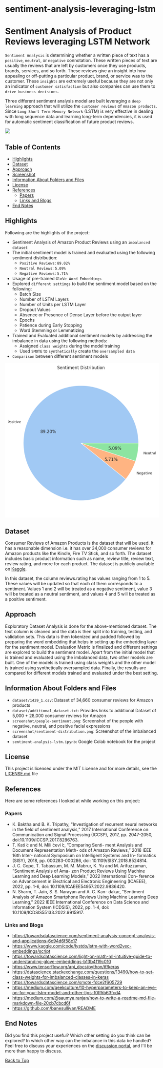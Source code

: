 # sentiment-analysis-leveraging-lstm

# Sentiment Analysis of Product Reviews leveraging LSTM Network

`Sentiment Analysis` is determining whether a written piece of text has a `positive`, `neutral`, or `negative`
connotation. These written pieces of text are usually the reviews that are left by customers once they use products,
brands, services, and so forth. These reviews give an insight into how appealing or off-putting a particular product,
brand, or service was to the customer. These `insights` are extremely useful because they are not only an indicator of
`customer satisfaction` but also companies can use them to `drive business decisions`.

Three different sentiment analysis model are built leveraging a `deep learning` approach that will utilize the `customer
reviews` of `Amazon products`. Since `Long Short Term Memory Network` (LSTM) is very effective in dealing with long sequence
data and learning long-term dependencies, it is used for automatic sentiment classification of future product reviews.

![](https://github.com/hardikasnani/sentiment-analysis-leveraging-lstm/blob/main/screenshot/people-sentiment.png)

## Table of Contents

- [Highlights](#Highlights)
- [Dataset](#Dataset)
- [Approach](#Approach)
- [Screenshot](#Screenshot)
- [Information About Folders and Files](#Information-About-Folders-and-Files)
- [License](#License)
- [References](#References)
  - [Papers](#Papers)
  - [Links and Blogs](#Links-and-Blogs)
- [End Notes](#End-Notes)

## Highlights

Following are the highlights of the project:
- Sentiment Analysis of Amazon Product Reviews using an `imbalanced dataset`
- The initial sentiment model is trained and evaluated using the following sentiment distribution:
  - `Positive Reviews`: `89.02%`
  - `Neutral Reviews`: `5.09%`
  - `Negative Reviews`: `5.71%`
- Usage of pre-trained `GloVe Word Embeddings`
- Explored `different settings` to build the sentiment model based on the following:
  - Batch Size
  - Number of LSTM Layers
  - Number of Units per LSTM Layer
  - Dropout Values
  - Absence or Presence of Dense Layer before the output layer
  - Epochs
  - Patience during Early Stopping
  - Word Stemming or Lemmatizing
- Trained and Evaluated additional sentiment models by addressing the imbalance in data using the following methods:
  - Assigned `class weights` during the model training
  - Used `SMOTE` to `synthetically` create the `oversampled data`
- `Comparison` between different sentiment models

![](https://github.com/hardikasnani/sentiment-analysis-leveraging-lstm/blob/main/screenshot/sentiment-distribution.png)

## Dataset

Consumer Reviews of Amazon Products is the dataset that will be used. It has a reasonable dimension i.e. it has over
34,000 consumer reviews for Amazon products like the Kindle, Fire TV Stick, and so forth. The dataset includes basic
product information such as name, review title, review text, review rating, and more for each product. The dataset is
publicly available on [Kaggle](https://www.kaggle.com/datasets/datafiniti/consumer-reviews-of-amazon-products).

In this dataset, the column reviews.rating has values ranging from 1 to 5. These values will be updated so that each of
them corresponds to a sentiment. Values 1 and 2 will be treated as a negative sentiment, value 3 will be treated as a
neutral sentiment, and values 4 and 5 will be treated as a positive sentiment.

## Approach

Exploratory Dataset Analysis is done for the above-mentioned dataset. The text column is cleaned and the data
is then split into training, testing, and validation sets. This data is then tokenized and padded followed by preparing
the word embedding that helps in setting up the embedding layer for the sentiment model. Evaluation Metric is finalized
and different settings are explored to build the sentiment model. Apart from the initial model that is trained and
evaluated using the imbalanced data, two other models are built. One of the models is trained using class weights and
the other model is trained using synthetically oversampled data. Finally, the results are compared for different models
trained and evaluated under the best setting.

## Information About Folders and Files

- `dataset/1429_1.csv`: Dataset of 34,660 consumer reviews for Amazon products
- `dataset/additional_dataset.txt`: Provides links to additional Dataset of 5,000 + 28,000 consumer reviews for Amazon
- `screenshot/people-sentiment.png`: Screenshot of the people with negative, neutral, and positive facial expressions
- `screenshot/sentiment-distribution.png`: Screenshot of the imbalanced dataset
- `sentiment-analysis-lstm.ipynb`: Google Colab notebook for the project

## License

This project is licensed under the MIT License and for more details, see the [LICENSE.md](https://github.com/hardikasnani/sentiment-analysis-leveraging-lstm/blob/main/LICENSE) file

## References

Here are some references I looked at while working on this project:

### Papers

- K. Baktha and B. K. Tripathy, "Investigation of recurrent neural networks in the field of sentiment analysis," 2017
International Conference on Communication and Signal Processing (ICCSP), 2017, pp. 2047-2050,
doi:10.1109/ICCSP.2017.8286763.
- T. Kati ́c and N. Mili ́cevi ́c, ”Comparing Senti- ment Analysis and Document Representation Meth- ods of Amazon Reviews,”
2018 IEEE 16th Inter- national Symposium on Intelligent Systems and In- formatics (SISY), 2018, pp. 000283-000286,
doi: 10.1109/SISY.2018.8524814.
- J. C. Gope, T. Tabassum, M. M. Mabrur, K. Yu and M. Arifuzzaman, ”Sentiment Analysis of Ama- zon Product Reviews Using
Machine Learning and Deep Learning Models,” 2022 International Con- ference on Advancement in Electrical and Electronic
Engineering (ICAEEE), 2022, pp. 1-6, doi: 10.1109/ICAEEE54957.2022.9836420.
- N. Sharm, T. Jain, S. S. Narayan and A. C. Kan- dakar, ”Sentiment Analysis of Amazon Smartphone Reviews Using Machine
Learning Deep Learning,” 2022 IEEE International Conference on Data Science and Information System (ICDSIS), 2022, pp.
1-4, doi: 10.1109/ICDSIS55133.2022.9915917.

### Links and Blogs

- https://towardsdatascience.com/sentiment-analysis-concept-analysis-and-applications-6c94d6f58c17
- https://www.kaggle.com/code/lystdo/lstm-with-word2vec-embeddings/script
- https://towardsdatascience.com/light-on-math-ml-intuitive-guide-to-understanding-glove-embeddings-b13b4f19c010
- https://www.tensorflow.org/api_docs/python/tf/keras
- https://datascience.stackexchange.com/questions/13490/how-to-set-class-weights-for-imbalanced-classes-in-keras
- https://towardsdatascience.com/smote-fdce2f605729
- https://medium.com/geekculture/10-hyperparameters-to-keep-an-eye-on-for-your-lstm-model-and-other-tips-f0ff5b63fcd4
- https://medium.com/@saumya.ranjan/how-to-write-a-readme-md-file-markdown-file-20cb7cbcd6f
- https://github.com/banesullivan/README

## End Notes

Did you find this project useful? Which other setting do you think can be explored? In which other way can the imbalance
in this data be handled? Feel free to discuss your experiences on the [discussion portal](https://github.com/hardikasnani/sentiment-analysis-leveraging-lstm/discussions),
and I'll be more than happy to discuss.

[Back to Top](#Table-of-Contents)

